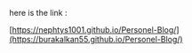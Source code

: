 here is the link :

[https://nephtys1001.github.io/Personel-Blog/](https://burakalkan55.github.io/Personel-Blog/)
